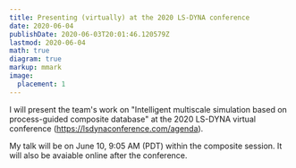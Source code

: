 ```yaml
---
title: Presenting (virtually) at the 2020 LS-DYNA conference
date: 2020-06-04
publishDate: 2020-06-03T20:01:46.120579Z
lastmod: 2020-06-04
math: true
diagram: true
markup: mmark
image:
  placement: 1
---
```


I will present the team's work on "Intelligent multiscale simulation based on process-guided composite database" at the 2020 LS-DYNA virtual conference (https://lsdynaconference.com/agenda). 

My talk will be on June 10, 9:05 AM (PDT) within the composite session. It will also be avaiable online after the conference.

